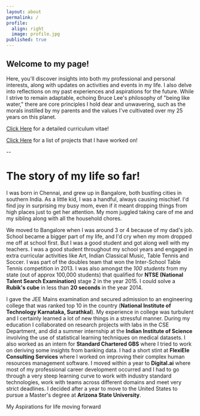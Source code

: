 ```yaml
---
layout: about
permalink: /
profile:
  align: right
  image: profile.jpg
published: true
---
```

Welcome to my page! 
--
Here, you'll discover insights into both my professional and personal interests, along with updates on activities and events in my life. I also delve into reflections on my past experiences and aspirations for the future. While I strive to remain adaptable, echoing Bruce Lee's philosophy of "being like water," there are core principles I hold dear and unwavering, such as the morals instilled by my parents and the values I've cultivated over my 25 years on this planet.

[Click Here](https://abhinavpy.github.io/cv/) for a detailed curriculum vitae! 

[Click Here](https://abhinavpy.github.io/portfolio/) for a list of projects that I have worked on!

--

The story of my life so far!
======
I was born in Chennai, and grew up in Bangalore, both bustling cities in southern India. As a little kid, I was a handful, always causing mischief. I'd find joy in surprising my busy mom, even if it meant dropping things from high places just to get her attention. My mom juggled taking care of me and my sibling along with all the household chores.

We moved to Bangalore when I was around 3 or 4 because of my dad's job. School became a bigger part of my life, and I'd cry when my mom dropped me off at school first. But I was a good student and got along well with my teachers. I was a good student throughout my school years and engaged in extra curricular activities like Art, Indian Classical Music, Table Tennis and Soccer. I was part of the doubles team that won the Inter-School Table Tennis competition in 2013. I was also amongst the *100 students* from my state (out of approx 100,000 students) that qualified for **NTSE (National Talent Search Examination)** stage 2 in the year 2015. I could solve a **Rubik's cube** in less than **20 seconds** in the year 2014.

I gave the JEE Mains examination and secured admission to an engineering college that was ranked top 10 in the country (**National Institute of Technology Karnataka, Surathkal**). My experience in college was turbulent and I certainly learned a lot of new things in a stressful manner. During my education I collaborated on research projects with labs in the CSE Department, and did a summer internship at the **Indian Institute of Science** involving the use of statistical learning techniques on medical datasets. I also worked as an intern for **Standard Chartered GBS** where I tried to work on deriving some insights from banking data. I had a short stint at **FlexiEle Consulting Services** where I worked on improving their complex human resources management software. I moved within a year to **Digital.ai** where most of my professional career development occurred and I had to go through a very steep learning curve to work with industry standard technologies, work with teams across different domains and meet very strict deadlines. I decided after a year to move to the United States to pursue a Master's degree at **Arizona State University**.

My Aspirations for life moving forward

